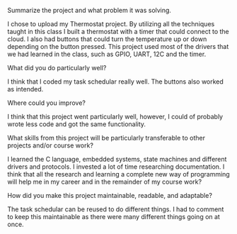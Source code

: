 Summarize the project and what problem it was solving.

I chose to upload my Thermostat project.  By utilizing all the techniques taught in this class I built a thermostat with a timer that could connect to the cloud.  I also had buttons that could turn the temperature up or down depending on the button pressed.  This project used most of the drivers that we had learned in the class, such as GPIO, UART, 12C and the timer.

What did you do particularly well?

I think that I coded my task schedular really well.  The buttons also worked as intended.

Where could you improve?

I think that this project went particularly well, however, I could of probably wrote less code and got the same functionality.

What skills from this project will be particularly transferable to other projects and/or course work?

I learned the C language, embedded systems, state machines and different drivers and protocols.  I invested a lot of time researching documentation.  I think that all the research and learning a complete new way of programming will help me in my career and in the remainder of my course work?

How did you make this project maintainable, readable, and adaptable?

The task schedular can be reused to do different things.  I had to comment to keep this maintainable as there were many different things going on at once.

